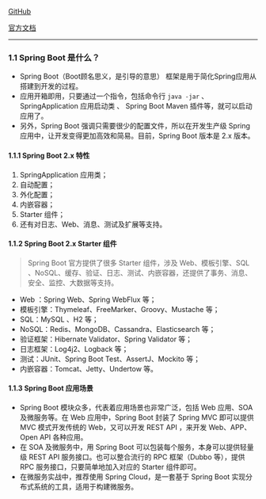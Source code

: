 [GitHub](https://github.com/spring-projects/spring-boot)

[官方文档](https://docs.spring.io/spring-boot/docs/2.1.0.RELEASE/reference/htmlsingle/)

---

### 1.1 Spring Boot 是什么？

- Spring Boot（Boot顾名思义，是引导的意思） 框架是用于简化Spring应用从搭建到开发的过程。
- 应用开箱即用，只要通过一个指令，包括命令行 `java -jar` 、SpringApplication 应用启动类 、 Spring Boot Maven 插件等，就可以启动应用了。
- 另外，Spring Boot 强调只需要很少的配置文件，所以在开发生产级 Spring 应用中，让开发变得更加高效和简易。目前，Spring Boot 版本是 2.x 版本。

#### 1.1.1 Spring Boot 2.x 特性

1. SpringApplication 应用类；
2. 自动配置；
3. 外化配置；
4. 内嵌容器；
5. Starter 组件；
6. 还有对日志、Web、消息、测试及扩展等支持。

#### 1.1.2 Spring Boot 2.x Starter 组件

> Spring Boot 官方提供了很多 Starter 组件，涉及 Web、模板引擎、SQL 、NoSQL、缓存、验证、日志、测试、内嵌容器，还提供了事务、消息、安全、监控、大数据等支持。

- Web   ：Spring Web、Spring WebFlux 等；
- 模板引擎：Thymeleaf、FreeMarker、Groovy、Mustache 等；
- SQL：MySQL 、H2 等；
- NoSQL：Redis、MongoDB、Cassandra、Elasticsearch 等；
- 验证框架：Hibernate Validator、Spring Validator 等；
- 日志框架：Log4j2、Logback 等；
- 测试：JUnit、Spring Boot Test、AssertJ、Mockito 等；
- 内嵌容器：Tomcat、Jetty、Undertow 等。

#### 1.1.3 Spring Boot 应用场景

- Spring Boot 模块众多，代表着应用场景也非常广泛，包括 Web 应用、SOA 及微服务等。在 Web 应用中，Spring Boot 封装了 Spring MVC 即可以提供 MVC 模式开发传统的 Web，又可以开发 REST API ，来开发 Web、APP、Open API 各种应用。
- 在 SOA 及微服务中，用 Spring Boot 可以包装每个服务，本身可以提供轻量级 REST API 服务接口。也可以整合流行的 RPC 框架（Dubbo 等），提供 RPC 服务接口，只要简单地加入对应的 Starter 组件即可。
- 在微服务实战中，推荐使用 Spring Cloud，是一套基于 Spring Boot 实现分布式系统的工具，适用于构建微服务。